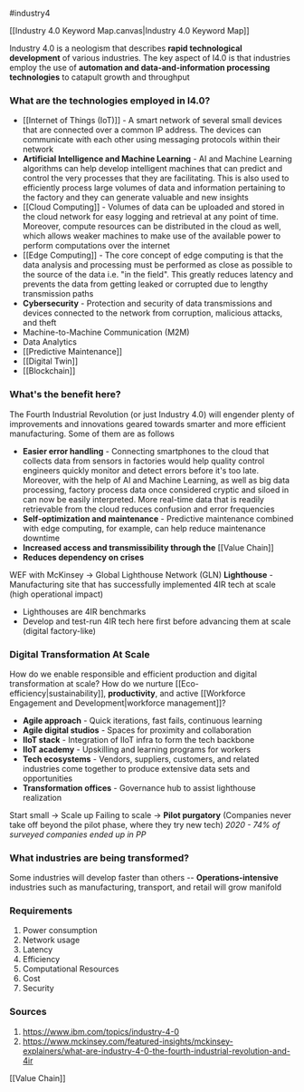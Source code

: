 #industry4 

[[Industry 4.0 Keyword Map.canvas|Industry 4.0 Keyword Map]]

Industry 4.0 is a neologism that describes **rapid technological development** of various industries. The key aspect of I4.0 is that industries employ the use of **automation and data-and-information processing technologies** to catapult growth and throughput
### What are the technologies employed in I4.0?
* [[Internet of Things (IoT)]] - A smart network of several small devices that are connected over a common IP address. The devices can communicate with each other using messaging protocols within their network 
* **Artificial Intelligence and Machine Learning** - AI and Machine Learning algorithms can help develop intelligent machines that can predict and control the very processes that they are facilitating. This is also used to efficiently process large volumes of data and information pertaining to the factory and they can generate valuable and new insights
* [[Cloud Computing]] - Volumes of data can be uploaded and stored in the cloud network for easy logging and retrieval at any point of time. Moreover, compute resources can be distributed in the cloud as well, which allows weaker machines to make use of the available power to perform computations over the internet
* [[Edge Computing]] - The core concept of edge computing is that the data analysis and processing must be performed as close as possible to the source of the data i.e. "in the field". This greatly reduces latency and prevents the data from getting leaked or corrupted due to lengthy transmission paths
* **Cybersecurity** - Protection and security of data transmissions and devices connected to the network from corruption, malicious attacks, and theft
* Machine-to-Machine Communication (M2M)
* Data Analytics
* [[Predictive Maintenance]]
* [[Digital Twin]]
* [[Blockchain]]

### What's the benefit here?
The Fourth Industrial Revolution (or just Industry 4.0) will engender plenty of improvements and innovations geared towards smarter and more efficient manufacturing. Some of them are as follows
* **Easier error handling** - Connecting smartphones to the cloud that collects data from sensors in factories would help quality control engineers quickly monitor and detect errors before it's too late. Moreover, with the help of AI and Machine Learning, as well as big data processing, factory process data once considered cryptic and siloed in can now be easily interpreted. More real-time data that is readily retrievable from the cloud reduces confusion and error frequencies
* **Self-optimization and maintenance** - Predictive maintenance combined with edge computing, for example, can help reduce maintenance downtime
* **Increased access and transmissibility through the** [[Value Chain]]
* **Reduces dependency on crises**

WEF with McKinsey -> Global Lighthouse Network (GLN)
**Lighthouse** - Manufacturing site that has successfully implemented 4IR tech at scale (high operational impact)
* Lighthouses are 4IR benchmarks
* Develop and test-run 4IR tech here first before advancing them at scale (digital factory-like)

### Digital Transformation At Scale 
How do we enable responsible and efficient production and digital transformation at scale? How do we nurture [[Eco-efficiency|sustainability]], **productivity**, and active [[Workforce Engagement and Development|workforce management]]?
* **Agile approach** - Quick iterations, fast fails, continuous learning
* **Agile digital studios** - Spaces for proximity and collaboration
* **IIoT stack** - Integration of IIoT infra to form the tech backbone
* **IIoT academy** - Upskilling and learning programs for workers
* **Tech ecosystems** - Vendors, suppliers, customers, and related industries come together to produce extensive data sets and opportunities
* **Transformation offices** - Governance hub to assist lighthouse realization

Start small -> Scale up
Failing to scale -> **Pilot purgatory** (Companies never take off beyond the pilot phase, where they try new tech)
_2020 - 74% of surveyed companies ended up in PP_

### What industries are being transformed?
Some industries will develop faster than others -- **Operations-intensive** industries such as manufacturing, transport, and retail will grow manifold

### Requirements
1. Power consumption
2. Network usage
3. Latency
4. Efficiency
5. Computational Resources
6. Cost
7. Security
### Sources
1. https://www.ibm.com/topics/industry-4-0
2. https://www.mckinsey.com/featured-insights/mckinsey-explainers/what-are-industry-4-0-the-fourth-industrial-revolution-and-4ir

[[Value Chain]]

